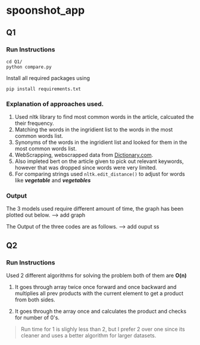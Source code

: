 # spoonshot_app


## Q1 
### Run Instructions 

```
cd Q1/
python compare.py
```
Install all required packages using 

```
pip install requirements.txt
```

### Explanation of approaches used.

1. Used nltk library to find most common words in the article, calcuated the their frequency.
2. Matching the words in the ingridient list to the words in the most common words list.
3. Synonyms of the words in the ingridient list and looked for them in the most common words list.
4. WebScrapping, webscrapped data from [Dictionary.com](www.dictonary.com).
5. Also impleted bert on the article given to pick out relevant keywords, however that was dropped since words were very limited.
6. For comparing strings used `nltk.edit_distance()` to adjust for words like ***vegetable*** and ***vegetables***


### Output

The 3 models used require different amount of time, the graph has been plotted out below.
-->  add graph

The Output of the three codes are as follows. 
-->  add ouput ss



## Q2 
### Run Instructions 

Used 2 different algorithms for solving the problem both of them are **O(n)** 

1. It goes through array twice once forward and once backward and multiplies all prev products with the current element to get a product from both sides.

2. It goes through the array once and calculates the product and checks for number of 0's.

> Run time for 1 is slighly less than 2, but I prefer 2 over one since its cleaner and uses a better algorithm for larger datasets.

